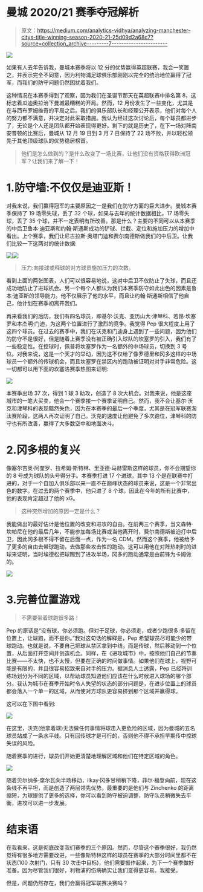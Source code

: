 # 曼城 2020/21 赛季夺冠解析

> 原文：<https://medium.com/analytics-vidhya/analyzing-manchester-citys-title-winning-season-2020-21-25d09d2a68c7?source=collection_archive---------7----------------------->

![](img/c3352d7b84d25fa4070a46a8c23a292e.png)

如果有人去年告诉我，曼城本赛季将以 12 分的优势赢得英超联赛，我会一笑置之，并表示完全不同意，因为利物浦足球俱乐部刚刚以完全的统治地位赢得了冠军，而我们的防守问题仍然困扰着我们。

这种情况在本赛季得到了观察，因为我们在圣诞节那天在英超联赛中排名第 8，这标志着瓜迪奥拉治下曼城最糟糕的开局。然而，12 月份发生了一些变化，尤其是在与西布罗姆维奇的平局之后。我们的俱乐部队长和经理公开表示，他们对每个人的努力都不满意，并决定对此采取措施。我认为经过这次讨论后，每个球员都进步了，无论是个人还是团队都开始表现得更好。剩下的就是历史了，在下一场对阵南安普顿的比赛后，曼城从 12 月 19 日到 3 月 7 日保持了 22 场不败，并以轻松领先于其他顶级球队的优势稳居榜首。

> 他们是怎么做到的？是什么改变了一场比赛，让他们没有资格获得欧洲冠军？让我们来了解一下！

# 1.防守墙:不仅仅是迪亚斯！

对我来说，我们赢得冠军的主要原因之一是我们在防守方面的巨大进步。曼城本赛季保持了 19 场零失球，丢了 32 个球，如果与去年的统计数据相比，17 场零失球，丢了 35 个球，并不一定表明有所改善。那是什么？主要的不同可以从本赛季的中后卫鲁本·迪亚斯和约翰·斯通斯成功的铲球、拦截、定位和施加压力的增加中看出。上个赛季，我们让尼古拉斯·奥塔门迪和费尔南德斯做我们的中后卫。让我们比较一下这两对的统计数据:

![](img/9bb7cb6b794cc89a7c6968e7bd3b982c.png)![](img/3567328209ecad1f2297bae09c484b2d.png)

> 压力:向接球或释球的对方球员施加压力的次数。

看到上面的两张图表，人们可以很容易地说，这对中后卫不仅防止了失球，而且还成功地防止了进球机会。另一个每个人都认为我们本赛季防守如此出色的因素是鲁本·迪亚斯的领导能力。他不仅展示了他的水平，而且让约翰·斯通斯相信了他自己，他计划在赛季初离开我们。

再来看我们的后防，我们有四名球员，即基尔·沃克、亚历山大·津琴科、若昂·坎塞罗和本杰明·门迪，为这两个位置进行了激烈的竞争。我觉得 Pep 很大程度上用了这四个球员。在过去的赛季中，我们在沃克和门迪身上遇到了一些问题，因为他们的防守不是很好，但是随着上赛季没有被正确引入球队的坎塞罗的引入，我们有了一些稳定性。在控球时，佩普将坎塞罗作为一名额外的中场球员，切换到 3 号位。对我来说，这是一个天才的举动，因为这不仅给了像罗德里和冈多这样的中场球员一个额外的传球机会，而且坎塞罗在禁区内的跑动被证明对对手非常危险。这一切都可以用下面的坎塞洛赛季热图来证明:

![](img/6834b9df36bc87d23afb84cae65b67f8.png)

本赛季出场 37 次，得到 1 球 3 助攻，创造了 8 次大机会。对我来说，他是这座城市的一笔大买卖，他会一个赛季接一个赛季证明自己。然而，我不会让基尔·沃克和津琴科的表现黯然失色，因为在本赛季的最后一个季度，尤其是在冠军联赛淘汰赛阶段，这两人再次证明了自己。沃克的速度让他避免了多次跑位，津琴科的防守也有所改善，赢得了大多数空中和地面决斗。

# 2.冈多根的复兴

像塞尔吉奥·阿奎罗、拉希姆·斯特林、里亚德·马赫雷斯这样的球员，你不会期望你的 8 号成为球队的头号得分手。本赛季打进 17 个进球，其中 13 个是在联赛中打进的，对于一个自加入俱乐部以来一直不在巅峰状态的球员来说，这是一个非常出色的数字。在过去的两个赛季中，他只进了 8 个球，因此在今年的所有比赛中，他的表现肯定超过了他的 xG。

> 这种突然增加的原因一定是什么？

我能做出的最好估计是他位置的改变和进攻的自由。在前两三个赛季，当文森特·坎帕尼在他的最后几年，不能参加每场比赛或当他离开时，费尔南德斯被迫打中后卫，因此冈多根不得不留在后面一点，作为一名 CDM。然而这个赛季，他被给予了更多的自由去带球跑动，去做那些攻击性的跑动。这可以用他在对阵热刺时的进球来证明，当时埃德松把球踢到了进攻半场，冈多的跑动通常是由前锋为卡姆做的。

![](img/57d630d1960bac725307086a5d638c6b.png)

# 3.完善位置游戏

> 不需要带着球跑很多路！

Pep 的原话是“没有球，你必须跑。但对于足球，你必须走，或者少跑很多:多留在位置上，让球跑，而不是你。”我对这句话的解释是，Pep 希望球员尽可能少的带球跑动。也就是说，不要自己把球从禁区拿到中线，而是传球，然后移动到一个位置，从后面打开空间并创造机会。同样，在《进攻城市》中，按照他们自己的节奏比赛——不太快，也不太慢，但要在正确的时间做事情。如果他们在球上，视野可能是有限的，并且很容易招致来自对手的压力。据消息人士透露，Pep 已经将训练场划分为不同的区域，以帮助球员知道他们应该在什么时候进入球场的哪个部分。我认为城市在赛季开始时令人失望的状态的部分问题是，在进步位置上的球员都会落入一个单一的区域，从而使对方球队更容易挤到那个区域并赢得球。

这可以在下图中看到:

![](img/238bda2f21ef4a61b95e0bc85ed1e392.png)

在这里，沃克(他拿着球)无法做任何事情将球击入更危险的区域，因为曼城的五名球员站成了一条水平线。只有回传球才是可行的，否则他不得不承担早期传中控球失误的风险。

随着赛季的进行，球员们开始更清楚地理解区域和他们在特定区域的角色。

![](img/ffcdd830acce7668d23651efaa4ecec4.png)

随着贝尔纳多·席尔瓦向半场移动，i̇lkay·冈多甘稍稍下降，菲尔·福登向前，现在这条线不再平坦，而是创造了两层领先优势。最重要的是他们与 Zinchenko 的距离缩短，为球提供了更多的选择，你可以看到防守被迫调整，防守队员稍微失去平衡，进攻可以进一步发展。

# 结束语

在我看来，这是彻底改变我们赛季的三个原因。然而，尽管这个赛季很好，我仍然觉得有很多地方需要改进，一些像斯特林这样的球员在赛季的大部分时间里都不在状态(100 次射门，只有 30 次击中目标)，他们需要振作起来，为下一个赛季做好准备。因为尽管我们很好，利物浦的伤病确实让我们变得更容易。我接受。

但是，问题仍然存在，我们会赢得冠军联赛决赛吗？